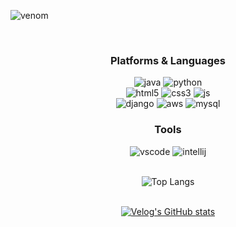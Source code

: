 ![venom](https://capsule-render.vercel.app/api?type=venom&height=200&text=peachLog&fontSize=70&color=30:fff0f5,70:ffb6c1&fontColor=b0e0e6)
<div align="center">
  <br>

  ### Platforms & Languages
  ![java](https://img.shields.io/badge/Java-ED8B00?style=for-the-badge&logo=openjdk&logoColor=white)
  ![python](https://img.shields.io/badge/Python-14354C?style=for-the-badge&logo=python&logoColor=white)
  <br>
  ![html5](https://img.shields.io/badge/HTML5-E34F26?style=for-the-badge&logo=html5&logoColor=white)
  ![css3](https://img.shields.io/badge/CSS3-1572B6?style=for-the-badge&logo=css3&logoColor=white)
  ![js](https://img.shields.io/badge/JavaScript-F7DF1E?style=for-the-badge&logo=JavaScript&logoColor=white)
  <br>
  ![django](https://img.shields.io/badge/Django-092E20?style=for-the-badge&logo=django&logoColor=white)
  ![aws](https://img.shields.io/badge/Amazon_AWS-232F3E?style=for-the-badge&logo=amazon-aws&logoColor=white)
  ![mysql](https://img.shields.io/badge/MySQL-005C84?style=for-the-badge&logo=mysql&logoColor=white)
  <br>

  ### Tools
  ![vscode](https://img.shields.io/badge/Visual_Studio_Code-0078D4?style=for-the-badge&logo=visual%20studio%20code&logoColor=white)
  ![intellij](https://img.shields.io/badge/IntelliJ_IDEA-000000.svg?style=for-the-badge&logo=intellij-idea&logoColor=white)
  <br><br>

  
  ![Top Langs](https://github-readme-stats.vercel.app/api/top-langs/?username=anuraghazra&layout=compact)
  <br><br>

  
  [![Velog's GitHub stats](https://velog-readme-stats.vercel.app/api?name=opeach2v)]([벨로그링크](https://velog.io/@opeach2v/posts))
  <br>
  
</div>
